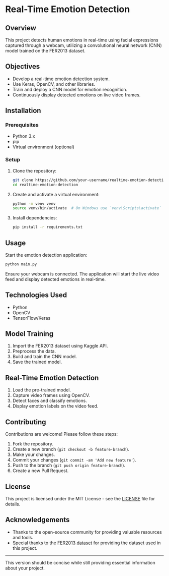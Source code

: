 # Real-Time Emotion Detection

## Overview
This project detects human emotions in real-time using facial expressions captured through a webcam, utilizing a convolutional neural network (CNN) model trained on the FER2013 dataset.

## Objectives
- Develop a real-time emotion detection system.
- Use Keras, OpenCV, and other libraries.
- Train and deploy a CNN model for emotion recognition.
- Continuously display detected emotions on live video frames.

## Installation

### Prerequisites
- Python 3.x
- pip
- Virtual environment (optional)

### Setup
1. Clone the repository:
    ```bash
    git clone https://github.com/your-username/realtime-emotion-detection.git
    cd realtime-emotion-detection
    ```
2. Create and activate a virtual environment:
    ```bash
    python -m venv venv
    source venv/bin/activate  # On Windows use `venv\Scripts\activate`
    ```
3. Install dependencies:
    ```bash
    pip install -r requirements.txt
    ```

## Usage
Start the emotion detection application:
```bash
python main.py
```
Ensure your webcam is connected. The application will start the live video feed and display detected emotions in real-time.

## Technologies Used
- Python
- OpenCV
- TensorFlow/Keras

## Model Training
1. Import the FER2013 dataset using Kaggle API.
2. Preprocess the data.
3. Build and train the CNN model.
4. Save the trained model.

## Real-Time Emotion Detection
1. Load the pre-trained model.
2. Capture video frames using OpenCV.
3. Detect faces and classify emotions.
4. Display emotion labels on the video feed.

## Contributing
Contributions are welcome! Please follow these steps:
1. Fork the repository.
2. Create a new branch (`git checkout -b feature-branch`).
3. Make your changes.
4. Commit your changes (`git commit -am 'Add new feature'`).
5. Push to the branch (`git push origin feature-branch`).
6. Create a new Pull Request.

## License
This project is licensed under the MIT License - see the [LICENSE](LICENSE) file for details.

## Acknowledgements
- Thanks to the open-source community for providing valuable resources and tools.
- Special thanks to the [FER2013 dataset](https://www.kaggle.com/datasets/deadskull7/fer2013) for providing the dataset used in this project.

---

This version should be concise while still providing essential information about your project.
